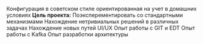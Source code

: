 Конфигурация в советском стиле ориентированная на учет в домашних условиях
**Цель проекта:**
  Поэксперементировать со стандартными механизмами
  Нахождение нетривиальных решений в различных задачах
  Нахождение новых путей UI/UX
  Опыт работы с GIT и EDT
  Опыт работы с Kafka
  Опыт разработки архитектуры

